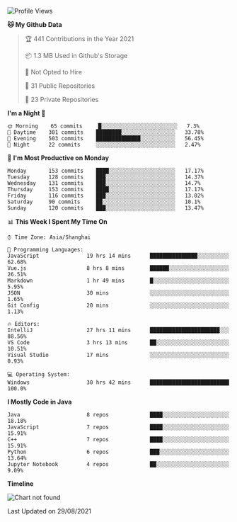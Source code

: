 <!--START_SECTION:waka-->
![Profile Views](http://img.shields.io/badge/Profile%20Views-27-blue)

**🐱 My Github Data** 

> 🏆 441 Contributions in the Year 2021
 > 
> 📦 1.3 MB Used in Github's Storage 
 > 
> 🚫 Not Opted to Hire
 > 
> 📜 31 Public Repositories 
 > 
> 🔑 23 Private Repositories  
 > 
**I'm a Night 🦉** 

```text
🌞 Morning    65 commits     █░░░░░░░░░░░░░░░░░░░░░░░░   7.3% 
🌆 Daytime    301 commits    ████████░░░░░░░░░░░░░░░░░   33.78% 
🌃 Evening    503 commits    ██████████████░░░░░░░░░░░   56.45% 
🌙 Night      22 commits     ░░░░░░░░░░░░░░░░░░░░░░░░░   2.47%

```
📅 **I'm Most Productive on Monday** 

```text
Monday       153 commits    ████░░░░░░░░░░░░░░░░░░░░░   17.17% 
Tuesday      128 commits    ███░░░░░░░░░░░░░░░░░░░░░░   14.37% 
Wednesday    131 commits    ███░░░░░░░░░░░░░░░░░░░░░░   14.7% 
Thursday     153 commits    ████░░░░░░░░░░░░░░░░░░░░░   17.17% 
Friday       116 commits    ███░░░░░░░░░░░░░░░░░░░░░░   13.02% 
Saturday     90 commits     ██░░░░░░░░░░░░░░░░░░░░░░░   10.1% 
Sunday       120 commits    ███░░░░░░░░░░░░░░░░░░░░░░   13.47%

```


📊 **This Week I Spent My Time On** 

```text
⌚︎ Time Zone: Asia/Shanghai

💬 Programming Languages: 
JavaScript               19 hrs 14 mins      ███████████████░░░░░░░░░░   62.68% 
Vue.js                   8 hrs 8 mins        ██████░░░░░░░░░░░░░░░░░░░   26.51% 
Markdown                 1 hr 49 mins        █░░░░░░░░░░░░░░░░░░░░░░░░   5.95% 
JSON                     30 mins             ░░░░░░░░░░░░░░░░░░░░░░░░░   1.65% 
Git Config               20 mins             ░░░░░░░░░░░░░░░░░░░░░░░░░   1.13%

🔥 Editors: 
IntelliJ                 27 hrs 11 mins      ██████████████████████░░░   88.56% 
VS Code                  3 hrs 13 mins       ██░░░░░░░░░░░░░░░░░░░░░░░   10.51% 
Visual Studio            17 mins             ░░░░░░░░░░░░░░░░░░░░░░░░░   0.93%

💻 Operating System: 
Windows                  30 hrs 42 mins      █████████████████████████   100.0%

```

**I Mostly Code in Java** 

```text
Java                     8 repos             ████░░░░░░░░░░░░░░░░░░░░░   18.18% 
JavaScript               7 repos             ████░░░░░░░░░░░░░░░░░░░░░   15.91% 
C++                      7 repos             ████░░░░░░░░░░░░░░░░░░░░░   15.91% 
Python                   6 repos             ███░░░░░░░░░░░░░░░░░░░░░░   13.64% 
Jupyter Notebook         4 repos             ██░░░░░░░░░░░░░░░░░░░░░░░   9.09%

```


**Timeline**

![Chart not found](https://raw.githubusercontent.com/amomorning/amomorning/main/charts/bar_graph.png) 


 Last Updated on 29/08/2021
<!--END_SECTION:waka-->　　
